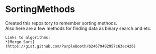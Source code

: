 # SortingMethods
Created this repository to remember sorting methods.   
Also here are a few methods for finding data as binary search and etc.
```
Links to algorithms:  
*[Merge Sort](https://gist.github.com/PurpleBooth/b24679402957c63ec426)
